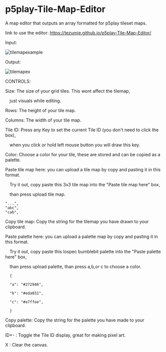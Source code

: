 # p5play-Tile-Map-Editor

A map editor that outputs an array formatted for p5play tileset maps.

link to use the editor: https://tezumie.github.io/p5play-Tile-Map-Editor/

Input:

![tilemapexample](https://github.com/Tezumie/p5play-Tile-Map-Editor/assets/102488626/4c8ae71c-b8d0-4e93-bcfe-6a3e22880593)

Output:

![tilemapex](https://github.com/Tezumie/p5play-Tile-Map-Editor/assets/102488626/aaeca398-b8f3-46a0-8627-584d99834f6b)


CONTROLS:

Size: The size of your grid tiles. This wont affect the tilemap,

 just visuals while editing.

Rows: The height of your tile map.

Columns: The width of your tile map.

Tile ID: Press any Key to set the current Tile ID (you don't need to click the box),

 when you click or hold left mouse button you will draw this key.

Color: Choose a color for your tile, these are stored and can be copied as a palette.

Paste tile map here: you can upload a tile map by copy and pasting it in this format.

 Try it out, copy paste this 3x3 tile map into the "Paste tile map here" box,

 than press upload tile map.

    "...",
    "abc",
    "cab",
      

Copy tile map: Copy the string for the tilemap you have drawn to your clipboard.

Paste palette here: you can upload a palette map by copy and pasting it in this format.

 Try it out, copy paste this lospec bumblebit palette into the "Paste palette here" box,

 than press upload palette, than press a,b,or c to choose a color.

      {

      "a": "#272946",

      "b": "#eda031",

      "c": "#e7ffee",

      }
    

Copy palette: Copy the string for the palette you have made to your clipboard.

ID+- : Toggle the Tile ID display, great for making pixel art.

X : Clear the canvas.



